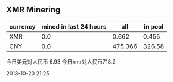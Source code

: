 ## XMR Minering

|currency|mined in last 24 hours|all|in pool|
|---|---|---|---|
|XMR|0.0|0.662|0.455|
|CNY|0.0|475.366|326.58|

今日美元对人民币 6.93	今日xmr对人民币718.2


2018-10-20 21:25